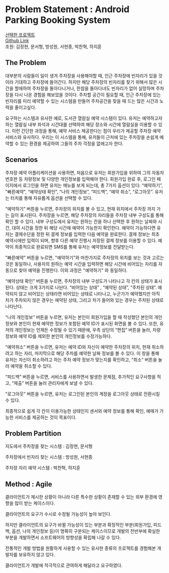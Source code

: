 # Problem Statement : Android Parking Booking System  
[선택한 프로젝트](https://nevonprojects.com/android-based-parking-booking-system/)  
[Github Link](https://github.com/ch33233/SWE-Parking_Booking)  
조원: 김정현, 문서형, 방성원, 서현종, 박찬혁, 하지훈


## The Problem

대부분의 사람들이 일이 생겨 주차장을 사용해야할 때, 인근 주차장에 빈자리가 있을 것이라 기대하고 주차장에 들어간다. 하지만 해당 주차장의 빈자리를 찾기 위해서 많은 시간을 할애하여 주차장을 돌아다니거나, 한참을 돌아다녀도 빈자리가 없어 실망하며 주차장을 다시 나온 경험을 해보았을 것이다. 주차할 공간이 필요할 때, 인근 주차장에 있는 빈자리를 미리 예약할 수 있는 시스템을 만들어 주차공간을 찾을 때 드는 많은 시간과 노력을 줄이고싶다.

요구하는 시스템과 유사한 예로, 도서관 열람실 예약 시스템이 있다. 유저는 예약하고자 하는 열람실 내부 좌석과 시간대를 선택하여 해당 장소와 시간에 열람실을 이용할 수 있다. 이런 간단한 과정을 통해, 예약 서비스 제공한다는 점이 우리가 제공할 주차장 예약 서비스와 유사하다. 우리는 이 시스템을 통해, 유저들이 근처에 있는 주차장을 손쉽게 예약할 수 있는 환경을 제공하여 그들의 주차 걱정을 없애고자 한다.



## Scenarios

주차장 예약 어플리케이션을 사용하면, 처음으로 유저는 회원가입을 위하여 그의 자동차 번호판 등 차량정보 및 다양한 개인정보를 입력해야 한다. 회원가입 완료 후, 로그인 페이지에서 로그인을 하면 유저는 메뉴를 보게 되는데, 총 7가지 옵션이 있다: “예약하기”, "빠른예약", “예약상태 확인”, “나의 개인정보”, “피드백”, “예약 취소”, “로그아웃”. 유저는 터치를 통해 자유롭게 옵션을 선택할 수 있다. 

“예약하기” 버튼을 누르면, 주차장의 위치를 볼 수 있고, 현재 위치에서 주차장 까지 가는 길이 표시된다. 주차장을 누르면, 해당 주차장의 자리들을 주차장 내부 구성도를 통해 확인 할 수 있다. 내부 구성도에서 유저는 원하는 칸을 하나 선택한 후 원하는 날짜와 시간, 대여 시간을 정한 뒤 해당 시간에 예약이 가능한지 확인한다. 예약이 가능하다면 유저는 결제수단을 정한 뒤 결제 정보를 입력한 다음 예약을 완료한다. 결제 정보는 최초 예약시에만 입력이 되며, 향후 다른 예약 진행시 저장된 결제 정보를 이용할 수 있다. 예약이 최종적으로 완료되면 SMS를 통해 유저는 예약정보를 전달받는다.

"빠른예약" 버튼을 누르면, "예약하기"와 마찬가지로 주차장의 위치를 보는 것과 고르는 것은 동일하나, 사용자의 원하는 예약 시간을 입력하면 해당 시간에 비어있는 자리를 자동으로 찾아 예약을 진행한다. 이외 과정은 "예약하기" 와 동일하다.

“예약상태 확인” 버튼을 누르면, 주차장의 내부 구성도가 나타나고 각 칸의 상태가 표시된다. 상태는 크게 3가지로 나뉜다. “비어있는 상태” , “예약된 상태”,  “주차된 상태”. 예약되지 않고 비어있는 상태라면 비어있는 상태로 나타나고, 누군가가 예약했지만 아직 차가 주차되지 않은 경우는 예약된 상태, 그리고 차가 들어와 있는 경우는 주차된 상태로 나타난다.

“나의 개인정보” 버튼을 누르면, 유저는 본인이 회원가입을 할 때 작성했던 본인의 개인정보와 본인이 현재 예약한 정보가 포함된 예약 ID가 표시된 화면을 볼 수 있다. 또한, 유저의 개인정보는 언제든 수정될 수 있기 때문에, 우측 상단의 “편집” 버튼을 눌러, 차량정보와 예약 ID를 제외한 본인의 개인정보를 수정가능하다.

“예약취소” 버튼을 누르면, 유저는 예약 ID와 자신이 예약한 주차장의 위치, 현재 취소하려고 하는 자리, 마지막으로 해당 주차를 예약한 날짜 정보를 볼 수 있다. 이 창을 통해 유저는 자신이 취소하려고 하는 주차 예약 정보가 맞는지를 확인하고, “취소” 버튼을 눌러 예약을 취소할 수 있다.

“피드백” 버튼을 누르면, 서비스를 사용하면서 발생한 문제점, 추가적인 요구사항을 적고, “제출” 버튼을 눌러 관리자에게 보낼 수 있다.

"로그아웃” 버튼을 누르면, 유저는 로그인된 본인의 계정을 로그아웃 상태로 전환시킬 수 있다. 

최종적으로 쉽게 각 칸이 이용가능한 상태인지 센서와 예약 정보를 통해 확인, 예매가 가능한 서비스를 제공하는 것이 목표이다. 


## Problem Partition

지도에서 주차장을 찾는 시스템
: 김정현, 문서형

주차장에서 빈자리 찾는 시스템
: 방성원, 서현종 

주차장 자리 예약 시스템
: 박찬혁, 하지훈

## Method : Agile

클라이언트가 제시한 상황이 아니라 다른 특수한 상황이 존재할 수 있는 외부 환경에 영향을 많이 받는 케이스이다.

클라이언트의 요구가 수시로 수정될 가능성이 높아 보인다.

하지만 클라이언트의 요구가 바뀔 가능성이 있는 부분과 확정적인 부분(회원가입, 피드백, 옵션, 나의 개인정보 등)이 명확히 구분되는 케이스이므로 개발의 전반부에 확실한 부분을 개발하면서 소프트웨어의 방향성을 확립해 나갈 수 있다.

 전통적인 개발 방법을 원활하게 사용할 수 있는 유사한 종류의 프로젝트를 경험해본 개발자를 보유하지 않고 있다.

클라이언트가 개발에 적극적으로 관여하게 해달라고 요구하였다.

